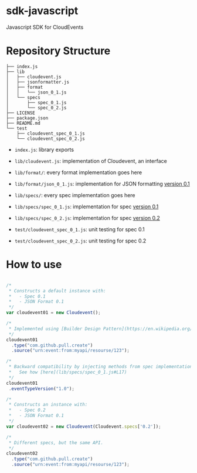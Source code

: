 # sdk-javascript
Javascript SDK for CloudEvents

# Repository Structure

```text
├── index.js
├── lib
│   ├── cloudevent.js
│   ├── jsonformatter.js
│   ├── format
│   │   └── json_0_1.js
│   └── specs
│       ├── spec_0_1.js
│       └── spec_0_2.js
├── LICENSE
├── package.json
├── README.md
└── test
    ├── cloudevent_spec_0_1.js
    └── cloudevent_spec_0_2.js

```

* `index.js`: library exports

* `lib/cloudevent.js`: implementation of Cloudevent, an interface

* `lib/format/`: every format implementation goes here

* `lib/format/json_0_1.js`: implementation for JSON formatting [version 0.1](https://github.com/cloudevents/spec/blob/v0.1/json-format.md)

* `lib/specs/`: every spec implementation goes here

* `lib/specs/spec_0_1.js`: implementation for spec [version 0.1](https://github.com/cloudevents/spec/blob/v0.1/spec.md)

* `lib/specs/spec_0_2.js`: implementation for spec [version 0.2](https://github.com/cloudevents/spec/blob/master/spec.md)

* `test/cloudevent_spec_0_1.js`: unit testing for spec 0.1

* `test/cloudevent_spec_0_2.js`: unit testing for spec 0.2

# How to use

```js

/* 
 * Constructs a default instance with:
 *   - Spec 0.1
 *   - JSON Format 0.1
 */
var cloudevent01 = new Cloudevent();

/*
 * Implemented using [Builder Design Pattern](https://en.wikipedia.org/wiki/Builder_pattern)
 */
cloudevent01
  .type("com.github.pull.create")
  .source("urn:event:from:myapi/resourse/123");

/*
 * Backward compatibility by injecting methods from spec implementation to `Cloudevent`
 *   See how [here](lib/specs/spec_0_1.js#L17)
 */
cloudevent01
 .eventTypeVersion("1.0");

/*
 * Constructs an instance with:
 *   - Spec 0.2
 *   - JSON Format 0.1 
 */
var cloudevent02 = new Cloudevent(Cloudevent.specs['0.2']);

/*
 * Different specs, but the same API.
 */
cloudevent02
  .type("com.github.pull.create")
  .source("urn:event:from:myapi/resourse/123");


```
